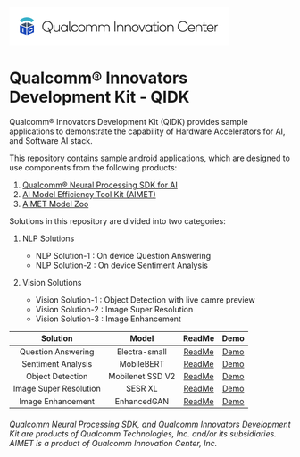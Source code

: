 ![Screenshot](./images/logo-quic-on@h68.png)

# Qualcomm® Innovators Development Kit - QIDK

Qualcomm® Innovators Development Kit (QIDK) provides sample applications to demonstrate the capability of Hardware Accelerators for AI, and Software AI stack. 

This repository contains sample android applications, which are designed to use components from the following products: 

1. [Qualcomm® Neural Processing SDK for AI](https://developer.qualcomm.com/software/qualcomm-neural-processing-sdk)
2. [AI Model Efficiency Tool Kit (AIMET)](https://github.com/quic/aimet)
3. [AIMET Model Zoo](https://github.com/quic/aimet-model-zoo)

Solutions in this repository are divided into two categories:

1. NLP Solutions
   - NLP Solution-1 : On device Question Answering
   - NLP Solution-2 : On device Sentiment Analysis

2. Vision Solutions
   - Vision Solution-1 : Object Detection with live camre preview
   - Vision Solution-2 : Image Super Resolution
   - Vision Solution-3 : Image Enhancement 

|   Solution   |   Model   |   ReadMe |  Demo   |
|    :---:     |    :---:  |   :---:  |  :---:  |
|   Question Answering       |  Electra-small     |  [ReadMe](./NLPSolution1-QuestionAnswering/README.md) |   [Demo]()   |
|   Sentiment Analysis       |  MobileBERT     |  [ReadMe](./NLPSolution2-SentimentAnalysis/README.md)  |   [Demo]()   |
|   Object Detection       |   Mobilenet SSD V2    | [ReadMe](./VisionSolution1-ObjectDetection/README.md) |   [Demo](./VisionSolution1-ObjectDetection/demo/ObjectDetection-Demo.gif)   |
|   Image Super Resolution       |   SESR XL    | [ReadMe](./VisionSolution2-ImageSuperResolution/README.md) |   [Demo](./VisionSolution2-ImageSuperResolution/demo/VisionSolution2-ImageSuperResolution.gif)   |
|   Image Enhancement       |   EnhancedGAN    | [ReadMe](./VisionSolution3-ImageEnhancement/README.md)  |   [Demo](./VisionSolution3-ImageEnhancement/demo/VisionSolution3-ImageEnhancement.gif)   |


###### *Qualcomm Neural Processing SDK, and Qualcomm Innovators Development Kit are products of Qualcomm Technologies, Inc. and/or its subsidiaries. AIMET is a product of Qualcomm Innovation Center, Inc.*
